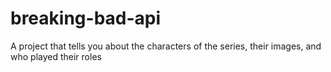 # breaking-bad-api
A project that tells you about the characters of the series, their images, and who played their roles
